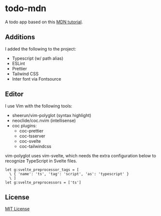 # todo-mdn

A todo app based on this [MDN tutorial](https://developer.mozilla.org/en-US/docs/Learn/Tools_and_testing/Client-side_JavaScript_frameworks/Svelte_getting_started).

## Additions

I added the following to the project:

- Typescript (w/ path alias)
- ESLint
- Prettier
- Tailwind CSS
- Inter font via Fontsource

## Editor

I use Vim with the following tools:

- sheerun/vim-polyglot (syntax highlight)
- neoclide/coc.nvim (intellisense)
- coc plugins:
  - coc-prettier
  - coc-tsserver
  - coc-svelte
  - coc-tailwindcss

vim-polyglot uses vim-svelte, which needs the extra configuration below to
recognize TypeScript in Svelte files.

```
let g:svelte_preprocessor_tags = [
  \ { 'name': 'ts', 'tag': 'script', 'as': 'typescript' }
  \ ]
let g:svelte_preprocessors = ['ts']
```

## License

[MIT License](LICENSE)

